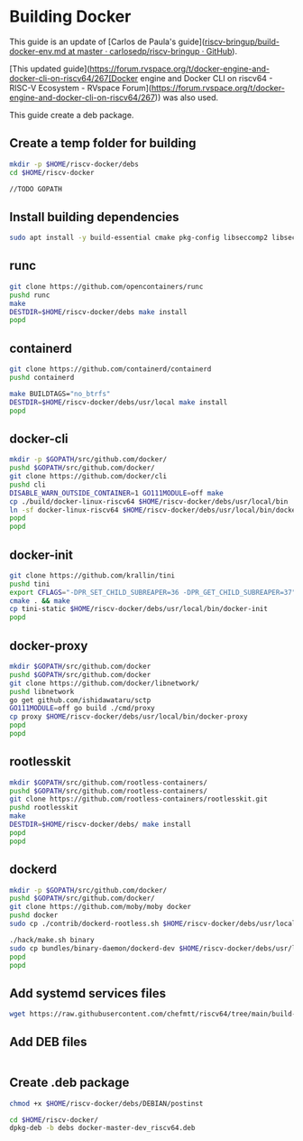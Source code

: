 # Building Docker

This guide is an update of [Carlos de Paula's guide]([riscv-bringup/build-docker-env.md at master · carlosedp/riscv-bringup · GitHub](https://github.com/carlosedp/riscv-bringup/blob/master/build-docker-env.md)).

[This updated guide](https://forum.rvspace.org/t/docker-engine-and-docker-cli-on-riscv64/267[Docker engine and Docker CLI on riscv64 - RISC-V Ecosystem - RVspace Forum](https://forum.rvspace.org/t/docker-engine-and-docker-cli-on-riscv64/267)) was also used.

This guide create a deb package.

## Create a temp folder for building

```bash
mkdir -p $HOME/riscv-docker/debs
cd $HOME/riscv-docker

//TODO GOPATH
```

## Install building dependencies

```bash
sudo apt install -y build-essential cmake pkg-config libseccomp2 libseccomp-dev libdevmapper-dev libbtrfs-dev
```

## runc

```bash
git clone https://github.com/opencontainers/runc
pushd runc
make
DESTDIR=$HOME/riscv-docker/debs make install
popd
```

## containerd

```bash
git clone https://github.com/containerd/containerd
pushd containerd

make BUILDTAGS="no_btrfs"
DESTDIR=$HOME/riscv-docker/debs/usr/local make install
popd
```

## docker-cli

```bash
mkdir -p $GOPATH/src/github.com/docker/
pushd $GOPATH/src/github.com/docker/
git clone https://github.com/docker/cli
pushd cli
DISABLE_WARN_OUTSIDE_CONTAINER=1 GO111MODULE=off make
cp ./build/docker-linux-riscv64 $HOME/riscv-docker/debs/usr/local/bin
ln -sf docker-linux-riscv64 $HOME/riscv-docker/debs/usr/local/bin/docker
popd
popd
```

## docker-init

```bash
git clone https://github.com/krallin/tini
pushd tini
export CFLAGS="-DPR_SET_CHILD_SUBREAPER=36 -DPR_GET_CHILD_SUBREAPER=37"
cmake . && make
cp tini-static $HOME/riscv-docker/debs/usr/local/bin/docker-init
popd
```

## docker-proxy

```bash
mkdir $GOPATH/src/github.com/docker
pushd $GOPATH/src/github.com/docker
git clone https://github.com/docker/libnetwork/
pushd libnetwork
go get github.com/ishidawataru/sctp
GO111MODULE=off go build ./cmd/proxy
cp proxy $HOME/riscv-docker/debs/usr/local/bin/docker-proxy
popd
popd
```

## rootlesskit

```bash
mkdir $GOPATH/src/github.com/rootless-containers/
pushd $GOPATH/src/github.com/rootless-containers/
git clone https://github.com/rootless-containers/rootlesskit.git
pushd rootlesskit
make
DESTDIR=$HOME/riscv-docker/debs/ make install
popd
popd
```

## dockerd

```bash
mkdir -p $GOPATH/src/github.com/docker/
pushd $GOPATH/src/github.com/docker/
git clone https://github.com/moby/moby docker
pushd docker
sudo cp ./contrib/dockerd-rootless.sh $HOME/riscv-docker/debs/usr/local/bin

./hack/make.sh binary
sudo cp bundles/binary-daemon/dockerd-dev $HOME/riscv-docker/debs/usr/local/bin/dockerd
popd
popd
```

## Add systemd services files

```bash
wget https://raw.githubusercontent.com/chefmtt/riscv64/tree/main/build-docker/services
```

## Add DEB files

```bash

```

## Create .deb package

```bash
chmod +x $HOME/riscv-docker/debs/DEBIAN/postinst

cd $HOME/riscv-docker/
dpkg-deb -b debs docker-master-dev_riscv64.deb
```


